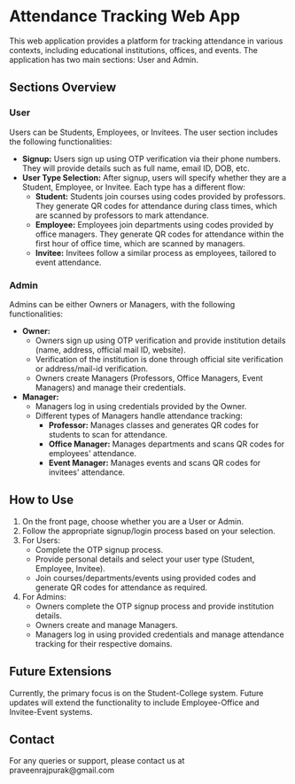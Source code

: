 
<h1>Attendance Tracking Web App</h1>

<p>This web application provides a platform for tracking attendance in various contexts, including educational institutions, offices, and events. The application has two main sections: User and Admin.</p>

<h2>Sections Overview</h2>

<h3>User</h3>
<p>Users can be Students, Employees, or Invitees. The user section includes the following functionalities:</p>
<ul>
    <li><strong>Signup:</strong> Users sign up using OTP verification via their phone numbers. They will provide details such as full name, email ID, DOB, etc.</li>
    <li><strong>User Type Selection:</strong> After signup, users will specify whether they are a Student, Employee, or Invitee. Each type has a different flow:
        <ul>
            <li><strong>Student:</strong> Students join courses using codes provided by professors. They generate QR codes for attendance during class times, which are scanned by professors to mark attendance.</li>
            <li><strong>Employee:</strong> Employees join departments using codes provided by office managers. They generate QR codes for attendance within the first hour of office time, which are scanned by managers.</li>
            <li><strong>Invitee:</strong> Invitees follow a similar process as employees, tailored to event attendance.</li>
        </ul>
    </li>
</ul>

<h3>Admin</h3>
<p>Admins can be either Owners or Managers, with the following functionalities:</p>
<ul>
    <li><strong>Owner:</strong>
        <ul>
            <li>Owners sign up using OTP verification and provide institution details (name, address, official mail ID, website).</li>
            <li>Verification of the institution is done through official site verification or address/mail-id verification.</li>
            <li>Owners create Managers (Professors, Office Managers, Event Managers) and manage their credentials.</li>
        </ul>
    </li>
    <li><strong>Manager:</strong>
        <ul>
            <li>Managers log in using credentials provided by the Owner.</li>
            <li>Different types of Managers handle attendance tracking:
                <ul>
                    <li><strong>Professor:</strong> Manages classes and generates QR codes for students to scan for attendance.</li>
                    <li><strong>Office Manager:</strong> Manages departments and scans QR codes for employees' attendance.</li>
                    <li><strong>Event Manager:</strong> Manages events and scans QR codes for invitees' attendance.</li>
                </ul>
            </li>
        </ul>
    </li>
</ul>

<h2>How to Use</h2>
<ol>
    <li>On the front page, choose whether you are a User or Admin.</li>
    <li>Follow the appropriate signup/login process based on your selection.</li>
    <li>For Users:
        <ul>
            <li>Complete the OTP signup process.</li>
            <li>Provide personal details and select your user type (Student, Employee, Invitee).</li>
            <li>Join courses/departments/events using provided codes and generate QR codes for attendance as required.</li>
        </ul>
    </li>
    <li>For Admins:
        <ul>
            <li>Owners complete the OTP signup process and provide institution details.</li>
            <li>Owners create and manage Managers.</li>
            <li>Managers log in using provided credentials and manage attendance tracking for their respective domains.</li>
        </ul>
    </li>
</ol>

<h2>Future Extensions</h2>
<p>Currently, the primary focus is on the Student-College system. Future updates will extend the functionality to include Employee-Office and Invitee-Event systems.</p>

<h2>Contact</h2>
<p>For any queries or support, please contact us at praveenrajpurak@gmail.com </p>

</body>

